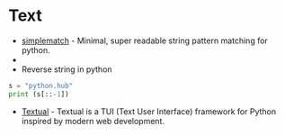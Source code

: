 # Text

- [simplematch](https://github.com/tfeldmann/simplematch) - Minimal, super readable string pattern matching for python. 
- 
- Reverse string in python
````python
s = "python.hub"
print (s[::-1])
````
- [Textual](https://github.com/willmcgugan/textual) - Textual is a TUI (Text User Interface) framework for Python inspired by modern web development.
